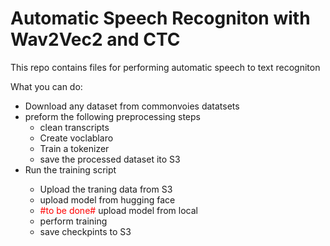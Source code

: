 # Automatic Speech Recogniton with Wav2Vec2 and CTC  

This repo contains files for performing automatic speech to text recogniton

What you can do: 
<ul>
  <li>Download any dataset from commonvoies datatsets</li>
  <li>preform the following preprocessing steps
    <ul>
    <li>clean transcripts</li>
    <li>Create voclablaro</li>
    <li>Train a tokenizer</li>
    <li>save the processed dataset ito S3</li>
    </ul>
  </li>
  

  
  <li>Run the training script</li>
<ul>
  <li>Upload the traning data from S3</li>
  <li>upload model from hugging face</li>   
  <li><font color="red">#to be done#</font> upload model from local </li>
  <li>perform training</li>
  <li>save checkpints to S3</li>
  </ul>

</li>

</ul>
